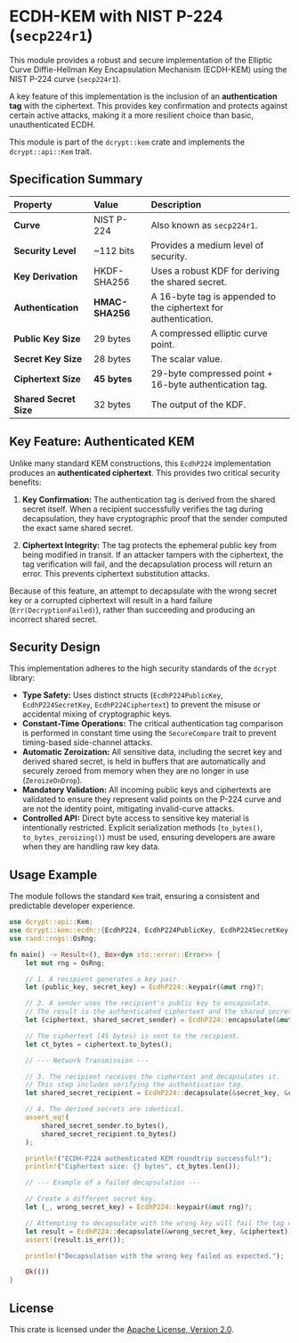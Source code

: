# ECDH-KEM with NIST P-224 (`secp224r1`)

This module provides a robust and secure implementation of the Elliptic Curve Diffie-Hellman Key Encapsulation Mechanism (ECDH-KEM) using the NIST P-224 curve (`secp224r1`).

A key feature of this implementation is the inclusion of an **authentication tag** with the ciphertext. This provides key confirmation and protects against certain active attacks, making it a more resilient choice than basic, unauthenticated ECDH.

This module is part of the `dcrypt::kem` crate and implements the `dcrypt::api::Kem` trait.

## Specification Summary

| Property | Value | Description |
| :--- | :--- | :--- |
| **Curve** | NIST P-224 | Also known as `secp224r1`. |
| **Security Level** | ~112 bits | Provides a medium level of security. |
| **Key Derivation** | HKDF-SHA256 | Uses a robust KDF for deriving the shared secret. |
| **Authentication**| **HMAC-SHA256** | A 16-byte tag is appended to the ciphertext for authentication. |
| **Public Key Size** | 29 bytes | A compressed elliptic curve point. |
| **Secret Key Size** | 28 bytes | The scalar value. |
| **Ciphertext Size**| **45 bytes** | 29-byte compressed point + 16-byte authentication tag. |
| **Shared Secret Size**| 32 bytes | The output of the KDF. |

## Key Feature: Authenticated KEM

Unlike many standard KEM constructions, this `EcdhP224` implementation produces an **authenticated ciphertext**. This provides two critical security benefits:

1.  **Key Confirmation:** The authentication tag is derived from the shared secret itself. When a recipient successfully verifies the tag during decapsulation, they have cryptographic proof that the sender computed the exact same shared secret.

2.  **Ciphertext Integrity:** The tag protects the ephemeral public key from being modified in transit. If an attacker tampers with the ciphertext, the tag verification will fail, and the decapsulation process will return an error. This prevents ciphertext substitution attacks.

Because of this feature, an attempt to decapsulate with the wrong secret key or a corrupted ciphertext will result in a hard failure (`Err(DecryptionFailed)`), rather than succeeding and producing an incorrect shared secret.

## Security Design

This implementation adheres to the high security standards of the `dcrypt` library:

-   **Type Safety:** Uses distinct structs (`EcdhP224PublicKey`, `EcdhP224SecretKey`, `EcdhP224Ciphertext`) to prevent the misuse or accidental mixing of cryptographic keys.
-   **Constant-Time Operations:** The critical authentication tag comparison is performed in constant time using the `SecureCompare` trait to prevent timing-based side-channel attacks.
-   **Automatic Zeroization:** All sensitive data, including the secret key and derived shared secret, is held in buffers that are automatically and securely zeroed from memory when they are no longer in use (`ZeroizeOnDrop`).
-   **Mandatory Validation:** All incoming public keys and ciphertexts are validated to ensure they represent valid points on the P-224 curve and are not the identity point, mitigating invalid-curve attacks.
-   **Controlled API:** Direct byte access to sensitive key material is intentionally restricted. Explicit serialization methods (`to_bytes()`, `to_bytes_zeroizing()`) must be used, ensuring developers are aware when they are handling raw key data.

## Usage Example

The module follows the standard `Kem` trait, ensuring a consistent and predictable developer experience.

```rust
use dcrypt::api::Kem;
use dcrypt::kem::ecdh::{EcdhP224, EcdhP224PublicKey, EcdhP224SecretKey, EcdhP224Ciphertext};
use rand::rngs::OsRng;

fn main() -> Result<(), Box<dyn std::error::Error>> {
    let mut rng = OsRng;

    // 1. A recipient generates a key pair.
    let (public_key, secret_key) = EcdhP224::keypair(&mut rng)?;

    // 2. A sender uses the recipient's public key to encapsulate.
    // The result is the authenticated ciphertext and the shared secret.
    let (ciphertext, shared_secret_sender) = EcdhP224::encapsulate(&mut rng, &public_key)?;

    // The ciphertext (45 bytes) is sent to the recipient.
    let ct_bytes = ciphertext.to_bytes();

    // --- Network Transmission ---

    // 3. The recipient receives the ciphertext and decapsulates it.
    // This step includes verifying the authentication tag.
    let shared_secret_recipient = EcdhP224::decapsulate(&secret_key, &ciphertext)?;

    // 4. The derived secrets are identical.
    assert_eq!(
        shared_secret_sender.to_bytes(),
        shared_secret_recipient.to_bytes()
    );

    println!("ECDH-P224 authenticated KEM roundtrip successful!");
    println!("Ciphertext size: {} bytes", ct_bytes.len());

    // --- Example of a failed decapsulation ---

    // Create a different secret key.
    let (_, wrong_secret_key) = EcdhP224::keypair(&mut rng)?;

    // Attempting to decapsulate with the wrong key will fail the tag check.
    let result = EcdhP224::decapsulate(&wrong_secret_key, &ciphertext);
    assert!(result.is_err());

    println!("Decapsulation with the wrong key failed as expected.");

    Ok(())
}
```

## License

This crate is licensed under the
[Apache License, Version 2.0](http://www.apache.org/licenses/LICENSE-2.0).